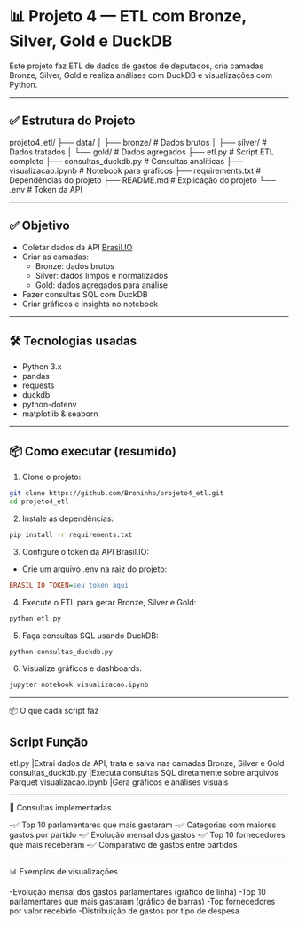 # 📊 Projeto 4 — ETL com Bronze, Silver, Gold e DuckDB

Este projeto faz ETL de dados de gastos de deputados, cria camadas Bronze, Silver, Gold e realiza análises com DuckDB e visualizações com Python.

---

## ✅ **Estrutura do Projeto**

projeto4_etl/
├── data/
│   ├── bronze/                        # Dados brutos
│   ├── silver/                        # Dados tratados
│   └── gold/                          # Dados agregados
├── etl.py                             # Script ETL completo
├── consultas_duckdb.py                # Consultas analíticas
├── visualizacao.ipynb                 # Notebook para gráficos
├── requirements.txt                   # Dependências do projeto
├── README.md                          # Explicação do projeto
└── .env                               # Token da API 

---

## ✅ **Objetivo**
- Coletar dados da API [Brasil.IO](https://brasil.io/dataset/gastos-deputados/cota_parlamentar/)
- Criar as camadas:
  - Bronze: dados brutos
  - Silver: dados limpos e normalizados
  - Gold: dados agregados para análise
- Fazer consultas SQL com DuckDB
- Criar gráficos e insights no notebook

---

## 🛠️ **Tecnologias usadas**
- Python 3.x
- pandas
- requests
- duckdb
- python-dotenv
- matplotlib & seaborn

---

## 📦 **Como executar (resumido)**
1. Clone o projeto:
```bash
git clone https://github.com/Broninho/projeto4_etl.git
cd projeto4_etl

```
2. Instale as dependências:
``` bash
pip install -r requirements.txt

```
3. Configure o token da API Brasil.IO:
- Crie um arquivo .env na raiz do projeto: 
``` ini
BRASIL_IO_TOKEN=seu_token_aqui

```

4. Execute o ETL para gerar Bronze, Silver e Gold:
``` bash
python etl.py

```
5. Faça consultas SQL usando DuckDB: 
``` bash
python consultas_duckdb.py

```

6. Visualize gráficos e dashboards:
``` bash
jupyter notebook visualizacao.ipynb

```
---

📦 O que cada script faz

Script	               Função
-------------------------------------------------------------------------------------------
etl.py	              |Extrai dados da API, trata e salva nas camadas Bronze, Silver e Gold
consultas_duckdb.py	  |Executa consultas SQL diretamente sobre arquivos Parquet
visualizacao.ipynb	  |Gera gráficos e análises visuais

---

🧪 Consultas implementadas

-✅ Top 10 parlamentares que mais gastaram
-✅ Categorias com maiores gastos por partido
-✅ Evolução mensal dos gastos
-✅ Top 10 fornecedores que mais receberam
-✅ Comparativo de gastos entre partidos

---

📊 Exemplos de visualizações

-Evolução mensal dos gastos parlamentares (gráfico de linha)
-Top 10 parlamentares que mais gastaram (gráfico de barras)
-Top fornecedores por valor recebido
-Distribuição de gastos por tipo de despesa
